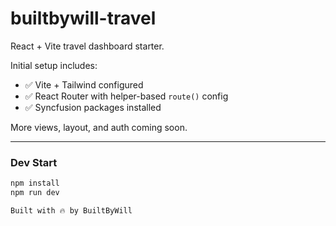 # builtbywill-travel

React + Vite travel dashboard starter.

Initial setup includes:

- ✅ Vite + Tailwind configured  
- ✅ React Router with helper-based `route()` config  
- ✅ Syncfusion packages installed  

More views, layout, and auth coming soon.

---

### Dev Start

```bash
npm install
npm run dev

Built with 🔥 by BuiltByWill